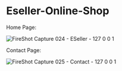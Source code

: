 # Eseller-Online-Shop


Home Page:

![FireShot Capture 024 - ESeller - 127 0 0 1](https://user-images.githubusercontent.com/53537359/150799144-18baabd8-c1f9-4be4-8d1a-cccd61c9663b.png)


Contact Page:

![FireShot Capture 025 - Contact - 127 0 0 1](https://user-images.githubusercontent.com/53537359/150805693-0f0335f4-5373-4102-b98f-8b32eddef4bc.png)
